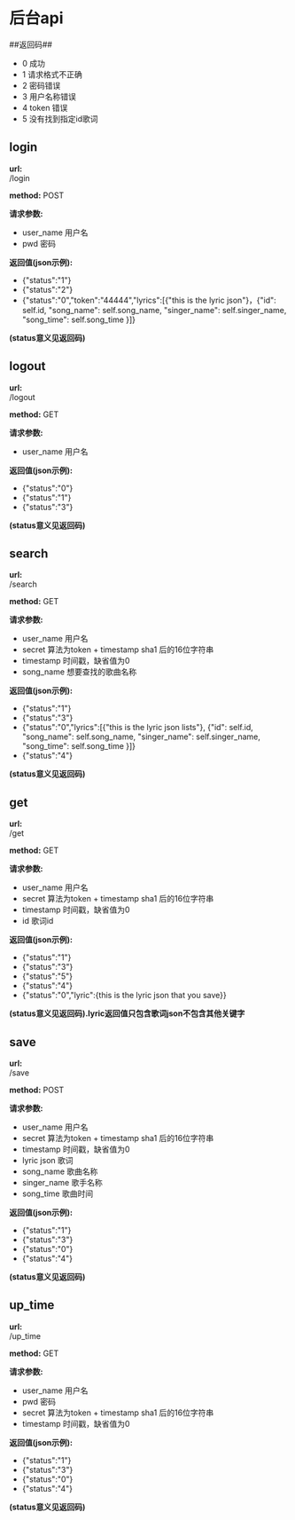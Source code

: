 后台api
===========
##返回码##

* 0         成功
* 1         请求格式不正确
* 2         密码错误
* 3         用户名称错误
* 4         token 错误
* 5         没有找到指定id歌词

login
------------
**url:**      
  /login

**method:**
  POST

**请求参数:**

* user_name  用户名
* pwd        密码

**返回值(json示例):**

* {"status":"1"}
* {"status":"2"}
* {"status":"0","token":"44444","lyrics":[{"this is the lyric json"}，{"id": self.id,
                 "song_name": self.song_name,
                 "singer_name": self.singer_name,
                 "song_time": self.song_time
            }]}

**(status意义见返回码)**

logout
------------
**url:**      
  /logout

**method:**
  GET

**请求参数:**

* user_name  用户名

**返回值(json示例):**

* {"status":"0"}
* {"status":"1"}
* {"status":"3"}

**(status意义见返回码)**

search
------------
**url:**      
  /search

**method:**
  GET

**请求参数:**

* user_name  用户名
* secret  算法为token + timestamp sha1 后的16位字符串
* timestamp 时间戳，缺省值为0
* song_name 想要查找的歌曲名称

**返回值(json示例):**

* {"status":"1"}
* {"status":"3"}
* {"status":"0","lyrics":[{"this is the lyric json lists"}, {"id": self.id,
                 "song_name": self.song_name,
                 "singer_name": self.singer_name,
                 "song_time": self.song_time
            }]}
* {"status":"4"}

**(status意义见返回码)**

  
get
------------
**url:**      
  /get

**method:**
  GET

**请求参数:**

* user_name  用户名
* secret  算法为token + timestamp sha1 后的16位字符串
* timestamp 时间戳，缺省值为0
* id  歌词id

**返回值(json示例):**

* {"status":"1"}
* {"status":"3"}
* {"status":"5"}
* {"status":"4"}
* {"status":"0","lyric":{this is the lyric json that you save}}

**(status意义见返回码).lyric返回值只包含歌词json不包含其他关键字**  

save
------------
**url:**      
  /save

**method:**
  POST

**请求参数:**

* user_name  用户名
* secret  算法为token + timestamp sha1 后的16位字符串
* timestamp 时间戳，缺省值为0
* lyric json 歌词
* song_name 歌曲名称
* singer_name 歌手名称
* song_time 歌曲时间

**返回值(json示例):**

* {"status":"1"}
* {"status":"3"}
* {"status":"0"}
* {"status":"4"}

**(status意义见返回码)**  

    
up_time
------------
**url:**      
  /up_time

**method:**
  GET

**请求参数:**

* user_name  用户名
* pwd        密码
* secret  算法为token + timestamp sha1 后的16位字符串
* timestamp 时间戳，缺省值为0

**返回值(json示例):**

* {"status":"1"}
* {"status":"3"}
* {"status":"0"}
* {"status":"4"}

**(status意义见返回码)**
